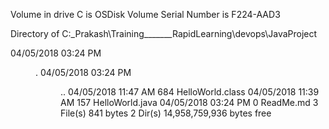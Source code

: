  Volume in drive C is OSDisk
 Volume Serial Number is F224-AAD3

 Directory of C:\_Prakash\Training\_______RapidLearning\devops\JavaProject

04/05/2018  03:24 PM    <DIR>          .
04/05/2018  03:24 PM    <DIR>          ..
04/05/2018  11:47 AM               684 HelloWorld.class
04/05/2018  11:39 AM               157 HelloWorld.java
04/05/2018  03:24 PM                 0 ReadMe.md
               3 File(s)            841 bytes
               2 Dir(s)  14,958,759,936 bytes free
